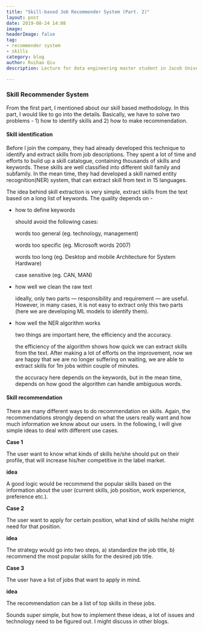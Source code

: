 ```yaml
---
title: "Skill-based Job Recommender System (Part. 2)"
layout: post
date: 2019-08-24 14:08
image: 
headerImage: false
tag:
- recommender system
- skills
category: blog
author: Ruihao Qiu
description: Lecture for data engineering master student in Jacob University

---
```


<div class="breaker"></div>

### Skill Recommender System

From the first part, I mentioned about our skill based methodology. In this part, I would like to go into the details. Basically, we have to solve two problems - 1) how to identify skills and 2) how to make recommendation.



#### Skill identification

Before I join the company, they had already developed this technique to identify and extract skills from job descriptions. They spent a lot of time and efforts to build up a skill catalogue, containing thousands of skills and keywords. These skills are well classified into different skill family and subfamily. In the mean time, they had developed a skill named entity recognition(NER) system, that can extract skill from text in 15 languages.

The idea behind skill extraction is very simple, extract skills from the text based on a long list of keywords. The quality depends on - 

- how to define keywords

  should avoid the following cases: 

  words too general (eg. technology, management) 

  words too specific (eg. Microsoft words 2007)

  words too long (eg. Desktop and mobile Architecture for System Hardware)

  case sensitive (eg. CAN, MAN)

- how well we clean the raw text

  ideally, only two parts — responsibility and requirement — are useful. However, in many cases, it is not easy to extract only this two parts (here we are developing ML models to identify them). 

- how well the NER algorithm works

  two things are important here, the efficiency and the accuracy. 

  the efficiency of the algorithm shows how quick we can extract skills from the text. After making a lot of efforts on the improvement, now we are happy that we are no longer suffering on waiting, we are able to extract skills for 1m jobs within couple of minutes.

  the accuracy here depends on the keywords, but in the mean time, depends on how good the algorithm can handle ambiguous words.



#### Skill recommendation

There are many different ways to do recommendation on skills. Again, the recommendations strongly depend on what the users really want and how much information we know about our users. In the following, I will give simple ideas to deal with different use cases.

**Case 1**

The user want to know what kinds of skills he/she should put on their profile, that will increase his/her competitive in the label market.

**idea**

A good logic would be recommend the popular skills based on the information about the user (current skills, job position, work experience, preference etc.). 

**Case 2**

The user want to apply for certain position, what kind of skills he/she might need for that position.

**idea**

The strategy would go into two steps, a) standardize the job title, b) recommend the most popular skills for the desired job title.

**Case 3** 

The user have a list of jobs that want to apply in mind.

**idea**

The recommendation can be a list of top skills in these jobs.



Sounds super simple, but how to implement these ideas, a lot of issues and technology need to be figured out. I might discuss in other blogs.

